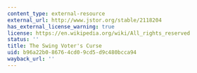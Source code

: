 ```yaml
---
content_type: external-resource
external_url: http://www.jstor.org/stable/2118204
has_external_license_warning: true
license: https://en.wikipedia.org/wiki/All_rights_reserved
status: ''
title: The Swing Voter's Curse
uid: b96a22b0-8676-4cd0-9cd5-d9c480bcca94
wayback_url: ''
---
```

